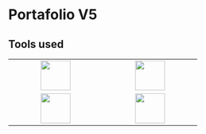 # Portafolio V5

## Tools used

<table>
<tbody>
 <tr>
  <td align="center" width="20%">
    <img height=60px src="https://user-images.githubusercontent.com/63882053/226981177-e522313d-50c1-4667-b0d6-94e521bec367.png"> 
  </td>
   <td align="center" width="20%">
    <img height=60px src="https://user-images.githubusercontent.com/63882053/226982516-ce8cb328-729b-4b15-85be-f473fd8c5d96.png"> 
  </td>
 </tr>
  <tr>
  <td align="center" width="20%">
    <img height=60px src="https://user-images.githubusercontent.com/63882053/226981902-65baf892-fbe1-41c2-a9cc-abdba5c2fe82.png"> 
  </td>
   <td align="center" width="20%">
    <img height=60px src="https://user-images.githubusercontent.com/63882053/228912467-4a5057e0-330c-4bc8-8269-e7b92215277a.png"> 
  </td>
 </tr>
</tbody>
 </table>
 
